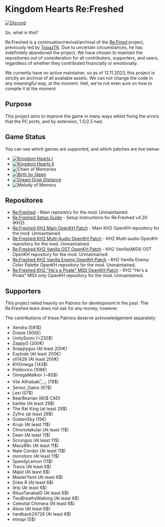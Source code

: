 # Kingdom Hearts Re:Freshed
[![Discord](https://img.shields.io/badge/Kingdom%20Hearts%20Re%3AFreshed-Discord?logo=discord&label=Discord&color=%235539cc)](https://discord.gg/6r7yeDBaFx)

So, what *is* this?

Re:Freshed is a continuation/revival/archival of the [Re:Fined](https://github.com/KH-ReFined/KH-ReFined) project, previously led by [TopazTK](https://github.com/TopazTK). Due to uncertain circumstances, he has indefinitely abandoned the project. We have chosen to maintain the repositories out of consideration for all contributors, supporters, and users, regardless of whether they contributed financially or emotionally.

We currently have no active maintainer, so as of 12.11.2023, this project is strictly an archival of all available assets. We can not change the code in any meaningful way, at the moment. Hell, we're not even sure on how to compile it at the moment.

## Purpose

This project aims to improve the game in many ways whilst fixing the errors that the PC ports, and by extension, 1.5/2.5 had.  

## Game Status

You can see which games are supported, and which patches are live below:

- [![Kingdom Hearts I](https://img.shields.io/badge/Kingdom%20Hearts%20I-Live!-brightgreen)](https://github.com/KH-ReFreshed/KH-ReFreshed)  
- [![Kingdom Hearts II](https://img.shields.io/badge/Kingdom%20Hearts%20II-Live!-brightgreen)](https://github.com/KH-ReFreshed/KH-ReFreshed/tree/v4-dev)  
- ![Chain of Memories](https://img.shields.io/badge/Chain%20of%20Memories-Not%20Present!-red)
- [![Birth by Sleep](https://img.shields.io/badge/Birth%20by%20Sleep-Rewrite%20Required!-red)](https://github.com/KH-ReFreshed/KH-ReFreshed)
- [![Dream Drop Distance](https://img.shields.io/badge/Dream%20Drop%20Distance-Live!-brightgreen)](https://github.com/KH-ReFreshed/KH-ReFreshed)
- ![Melody of Memory](https://img.shields.io/badge/Melody%20of%20Memory-Not%20Present!-red)

## Repositores
- [Re:Freshed](https://github.com/KH-ReFreshed/KH-ReFreshed) - Main repository for the mod. Unmaintained.
- [Re:Freshed Setup Guide](https://github.com/KH-ReFreshed/KH-ReFined-Setup) - Setup instructions for Re:Freshed v4.20 (KH2).
- [Re:Freshed KH2 Main OpenKH Patch](https://github.com/KH-ReFreshed/KH2-MAIN) - Main KH2 OpenKH repository for the mod. Unmaintained.
- [Re:Freshed KH2 Multi-Audio OpenKH Patch](https://github.com/KH-ReFreshed/KH2-MultiAudio) - KH2 Multi-audio OpenKH repository for the mod. Unmaintained.
- [Re:Freshed KH2 Vanilla OST OpenKH Patch](https://github.com/KH-ReFreshed/KH2-VanillaOST) - KH2 Vanilla(MIDI) OST OpenKH repository for the mod. Unmaintained.
- [Re:Freshed KH2 Vanilla Enemy OpenKH Patch](https://github.com/KH-ReFreshed/KH2-VanillaEnemy) - KH2 Vanilla Enemy Color Palette OpenKH repository for the mod. Unmaintained.
- [Re:Freshed KH2 "He's a Pirate" MIDI OpenKH Patch](https://github.com/KH-ReFreshed/KH2-PirateMIDI) - KH2 "He's a Pirate" MIDI *only* OpenKH repository for the mod. Unmaintained.

## Supporters
This project relied heavily on Patrons for development in the past. The Re:Freshed team does not ask for any money, however.

The contributions of these Patrons deserve acknowledgement separately:
- Xendra (591$)
- Draxie (300£)
- UnitySonic (>230$)
- ZappyG (200€)
- Snappygus (At least 200€)
- Explode (At least 200€)
- oli1428 (At least 200€)
- KHOmega (143$)
- Poldovico (108€)
- OmegaMalkior (~80$)
- Vile Alihabaki𓆏 (78$)
- Senior_Gatos (67$)
- Lexi (57$)
- BearBearian (60$ CAD)
- barble (At least 29$)
- The Rat King (at least 29$)
- Zyfire (at least 29$)
- GoldenSky (15€)
- Krujo (At least 11$)
- Chronotakular (At least 11$)
- Dean (At least 11$)
- Scrungus (At least 11$)
- Maxy89c (At least 11$)
- Nate Condor (At least 11$)
- monotoro (At least 11$)
- SpeedyLemon (11$)
- Travis (At least 6$)
- Majid (At least 6$)
- MasterYami (At least 6$)
- Drew R (At least 6$)
- drip (At least 6$)
- RikuoTanakaID (At least 6$)
- TwoBreathsWalking (At least 6$)
- Celestial Chimera (At least 6$)
- Alexo (At least 6$)
- hardback24726 (At least 6$)
- minspi (5$)
